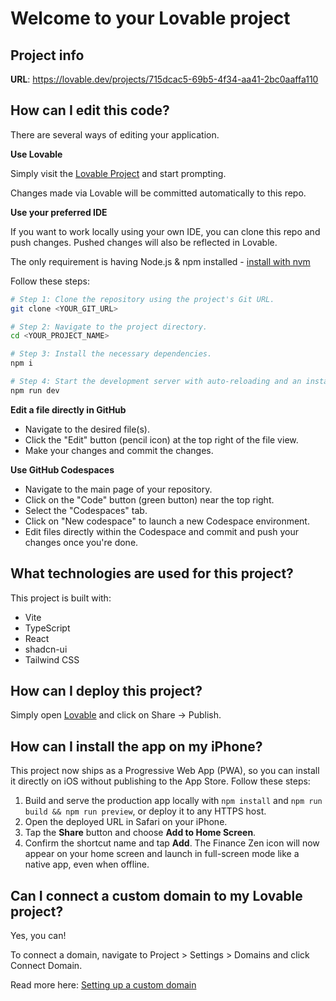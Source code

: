 # Welcome to your Lovable project

## Project info

**URL**: https://lovable.dev/projects/715dcac5-69b5-4f34-aa41-2bc0aaffa110

## How can I edit this code?

There are several ways of editing your application.

**Use Lovable**

Simply visit the [Lovable Project](https://lovable.dev/projects/715dcac5-69b5-4f34-aa41-2bc0aaffa110) and start prompting.

Changes made via Lovable will be committed automatically to this repo.

**Use your preferred IDE**

If you want to work locally using your own IDE, you can clone this repo and push changes. Pushed changes will also be reflected in Lovable.

The only requirement is having Node.js & npm installed - [install with nvm](https://github.com/nvm-sh/nvm#installing-and-updating)

Follow these steps:

```sh
# Step 1: Clone the repository using the project's Git URL.
git clone <YOUR_GIT_URL>

# Step 2: Navigate to the project directory.
cd <YOUR_PROJECT_NAME>

# Step 3: Install the necessary dependencies.
npm i

# Step 4: Start the development server with auto-reloading and an instant preview.
npm run dev
```

**Edit a file directly in GitHub**

- Navigate to the desired file(s).
- Click the "Edit" button (pencil icon) at the top right of the file view.
- Make your changes and commit the changes.

**Use GitHub Codespaces**

- Navigate to the main page of your repository.
- Click on the "Code" button (green button) near the top right.
- Select the "Codespaces" tab.
- Click on "New codespace" to launch a new Codespace environment.
- Edit files directly within the Codespace and commit and push your changes once you're done.

## What technologies are used for this project?

This project is built with:

- Vite
- TypeScript
- React
- shadcn-ui
- Tailwind CSS

## How can I deploy this project?

Simply open [Lovable](https://lovable.dev/projects/715dcac5-69b5-4f34-aa41-2bc0aaffa110) and click on Share -> Publish.

## How can I install the app on my iPhone?

This project now ships as a Progressive Web App (PWA), so you can install it directly on iOS without publishing to the App Store. Follow these steps:

1. Build and serve the production app locally with `npm install` and `npm run build && npm run preview`, or deploy it to any HTTPS host.
2. Open the deployed URL in Safari on your iPhone.
3. Tap the **Share** button and choose **Add to Home Screen**.
4. Confirm the shortcut name and tap **Add**. The Finance Zen icon will now appear on your home screen and launch in full-screen mode like a native app, even when offline.

## Can I connect a custom domain to my Lovable project?

Yes, you can!

To connect a domain, navigate to Project > Settings > Domains and click Connect Domain.

Read more here: [Setting up a custom domain](https://docs.lovable.dev/features/custom-domain#custom-domain)
